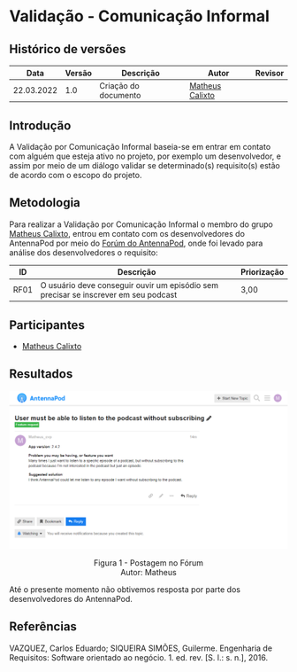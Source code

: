 # Validação - Comunicação Informal

## Histórico de versões
| Data       | Versão | Descrição            | Autor                                            | Revisor |
| ---------- | ------ | -------------------- | ------------------------------------------------ | ------- |
| 22.03.2022 | 1.0    | Criação do documento | [Matheus Calixto](https://github.com/matheuscvp) |         |

## Introdução

A Validação por Comunicação Informal baseia-se em entrar em contato com alguém que esteja ativo no projeto, por exemplo um desenvolvedor, e assim por meio de um diálogo validar se determinado(s) requisito(s) estão de acordo com o escopo do projeto.

## Metodologia

Para realizar a Validação por Comunicação Informal o membro do grupo [Matheus Calixto](https://github.com/matheuscvp), entrou em contato com os desenvolvedores do AntennaPod por meio do [Forúm do AntennaPod](https://forum.antennapod.org), onde foi levado para análise dos desenvolvedores o requisito:

| ID   | Descrição                                                                           | Priorização |
| ---- | ----------------------------------------------------------------------------------- | ----------- |
| RF01 | O usuário deve conseguir ouvir um episódio sem precisar se inscrever em seu podcast | 3,00        |

## Participantes

- [Matheus Calixto](https://github.com/matheuscvp)

## Resultados

![Postagem no Fórum](../../img/Forum-AntennaPod.png)

<p align = "center"> 
Figura 1 - Postagem no Fórum <br>
Autor: Matheus
</p>

Até o presente momento não obtivemos resposta por parte dos desenvolvedores do AntennaPod.

## Referências

VAZQUEZ, Carlos Eduardo; SIQUEIRA SIMÕES, Guilerme. Engenharia de Requisitos: Software orientado ao negócio. 1. ed. rev. [S. l.: s. n.], 2016.